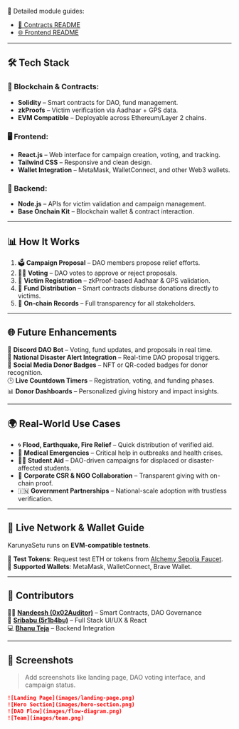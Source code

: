 
📘 Detailed module guides:  
- [🧾 Contracts README](./contracts/README.md)  
- [🌐 Frontend README](./frontend/README.md)

---

## 🛠 Tech Stack

### 🧠 Blockchain & Contracts:
- **Solidity** – Smart contracts for DAO, fund management.
- **zkProofs** – Victim verification via Aadhaar + GPS data.
- **EVM Compatible** – Deployable across Ethereum/Layer 2 chains.

### 🖥 Frontend:
- **React.js** – Web interface for campaign creation, voting, and tracking.
- **Tailwind CSS** – Responsive and clean design.
- **Wallet Integration** – MetaMask, WalletConnect, and other Web3 wallets.

### 🔗 Backend:
- **Node.js** – APIs for victim validation and campaign management.
- **Base Onchain Kit** – Blockchain wallet & contract interaction.

---

## 📊 How It Works

1. 🗳 **Campaign Proposal** – DAO members propose relief efforts.
2. 🧑‍⚖️ **Voting** – DAO votes to approve or reject proposals.
3. 👤 **Victim Registration** – zkProof-based Aadhaar & GPS validation.
4. 💸 **Fund Distribution** – Smart contracts disburse donations directly to victims.
5. 🧾 **On-chain Records** – Full transparency for all stakeholders.

---

## 🌐 Future Enhancements

🚀 **Discord DAO Bot** – Voting, fund updates, and proposals in real time.  
📢 **National Disaster Alert Integration** – Real-time DAO proposal triggers.  
🪪 **Social Media Donor Badges** – NFT or QR-coded badges for donor recognition.  
🕒 **Live Countdown Timers** – Registration, voting, and funding phases.  
📊 **Donor Dashboards** – Personalized giving history and impact insights.

---

## 🌍 Real-World Use Cases

- 🌀 **Flood, Earthquake, Fire Relief** – Quick distribution of verified aid.
- 🏥 **Medical Emergencies** – Critical help in outbreaks and health crises.
- 🧑‍🎓 **Student Aid** – DAO-driven campaigns for displaced or disaster-affected students.
- 🧾 **Corporate CSR & NGO Collaboration** – Transparent giving with on-chain proof.
- 🇮🇳 **Government Partnerships** – National-scale adoption with trustless verification.

---

## 🔗 Live Network & Wallet Guide

KarunyaSetu runs on **EVM-compatible testnets**.

🔹 **Test Tokens**: Request test ETH or tokens from [Alchemy Sepolia Faucet](https://sepoliafaucet.com).  
🔹 **Supported Wallets**: MetaMask, WalletConnect, Brave Wallet.

---

## 👥 Contributors

👨‍💻 **[Nandeesh (0x02Auditor)](https://twitter.com/0x02Auditor)** – Smart Contracts, DAO Governance  
🎨 **[Sribabu (5r1b4bu)](https://x.com/5R1B4BU)** – Full Stack UI/UX & React  
💻 **[Bhanu Teja](https://twitter.com/BhanuTeja)** – Backend Integration

---

## 📸 Screenshots

> Add screenshots like landing page, DAO voting interface, and campaign status.

```md
![Landing Page](images/landing-page.png)
![Hero Section](images/hero-section.png)
![DAO Flow](images/flow-diagram.png)
![Team](images/team.png)